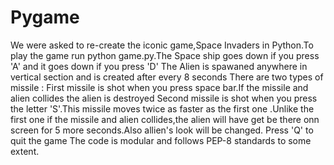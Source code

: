 # Pygame
We were asked to re-create the iconic game,Space Invaders in Python.To play the game run python game.py.The Space ship goes down if you press 'A' and it goes down if you press 'D'
The Alien is spawaned anywhere in vertical section and is created after every 8 seconds
There are two types of missile : First missile is shot when you press space bar.If the missile and alien collides the alien is destroyed
Second missile is shot when you press the letter 'S'.This missile moves twice as faster as the first one .Unlike the first one if the missile and alien collides,the alien will have get be there onn screen for 5 more seconds.Also allien's look will be changed.
Press 'Q' to quit the game
The code is modular and follows PEP-8 standards to some extent.
